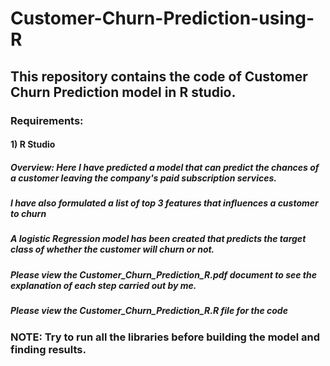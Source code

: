 # Customer-Churn-Prediction-using-R

## This repository contains the code of Customer Churn Prediction model in R studio.

### Requirements:
#### 1) R Studio

##### Overview: Here I have predicted a model that can predict the chances of a customer leaving the company's paid subscription services.
##### I have also formulated a list of top 3 features that influences a customer to churn
##### A logistic Regression model has been created that predicts the target class of whether the customer will churn or not.

##### Please view the Customer_Churn_Prediction_R.pdf document to see the explanation of each step carried out by me.

##### Please view the Customer_Churn_Prediction_R.R file for the code

### NOTE: Try to run all the libraries before building the model and finding results.
